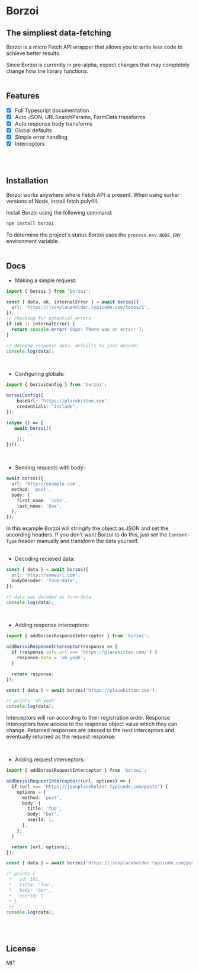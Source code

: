 # Borzoi

## The simpliest data-fetching

Borzoi is a micro Fetch API wrapper that allows you to write less code to achieve better results.

Since Borzoi is currently in pre-alpha, expect changes that may completely change how the library functions.
<br>
<br>

## Features

- [x] Full Typescript documentation
- [x] Auto JSON, URLSearchParams, FormData transforms
- [x] Auto response body transforms
- [x] Global defaults
- [x] Simple error handling
- [x] Interceptors

<br>
<br>

## Installation

Borzoi works anywhere where Fetch API is present. When using earlier versions of Node, install fetch polyfill.

Install Borzoi using the following command:

```sh
npm install borzoi
```

To determine the project's status Borzoi uses the `process.env.NODE_ENV` environment variable.
<br>
<br>

## Docs

- Making a simple request:

```ts
import { borzoi } from 'borzoi';

const { data, ok, internalError } = await borzoi({
  url: 'https://jsonplaceholder.typicode.com/todos/1',
});
// checking for potential errors
if (ok || internalError) {
  return console.error('Oops! There was an error!');
}

// decoded response data, defaults to json decoder
console.log(data);
```

<br>

- Configuring globals:

```ts
import { borzoiConfig } from 'borzoi';

borzoiConfig({
    baseUrl: "https://placekitten.com",
    credentials: "include",
});

(async () => {
   await borzoi({
        ...
    });
})();
```

<br>

- Sending requests with body:

```ts
await borzoi({
  url: 'http://example.com',
  method: 'post',
  body: {
    first_name: 'John',
    last_name: 'Doe',
  },
});
```

In this example Borzoi will stringify the object as JSON and set the according headers. If you don't want Borzoi to do this, just set the `Content-Type` header manually and transform the data yourself.  
<br>

- Decoding recieved data:

```ts
const { data } = await borzoi({
  url: 'http://someurl.com',
  bodyDecoder: 'form-data',
});

// data was decoded as form-data
console.log(data);
```

<br>

- Adding response interceptors:

```ts
import { addBorzoiResponseInterceptor } from 'borzoi';

addBorzoiResponseInterceptor(response => {
  if (response.info.url === 'https://placekitten.com/') {
    response.data = 'oh yeah';
  }

  return response;
});

const { data } = await borzoi('https://placekitten.com');

// prints 'oh yeah'
console.log(data);
```

Interceptors will run according to their registration order. Response interceptors have access to the response object value which they can change. Returned responses are passed to the next interceptors and eventually returned as the request response.

<br>

- Adding request interceptors:

```ts
import { addBorzoiRequestInterceptor } from 'borzoi';

addBorzoiRequestInterceptor((url, options) => {
  if (url === 'https://jsonplaceholder.typicode.com/posts') {
    options = {
      method: 'post',
      body: {
        title: 'foo',
        body: 'bar',
        userId: 1,
      },
    };
  }

  return [url, options];
});

const { data } = await borzoi('https://jsonplaceholder.typicode.com/posts');

/* prints {
 *   id: 101,
 *   title: 'foo',
 *   body: 'bar',
 *   userId: 1
 * }
 */
console.log(data);
```

<br><br>

## License

MIT
